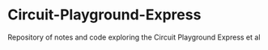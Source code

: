 # Circuit-Playground-Express
Repository of notes and code exploring the Circuit Playground Express et al
